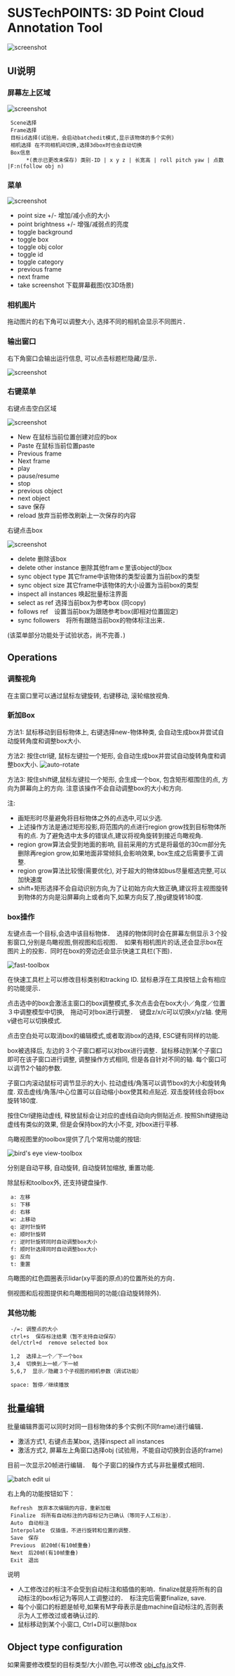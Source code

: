 # SUSTechPOINTS: 3D Point Cloud Annotation Tool

![screenshot](./doc/screenshot.png)


## UI说明

### 屏幕左上区域

![screenshot](./doc/header.png)

     Scene选择
     Frame选择
     目标id选择(试验用，会启动batchedit模式,显示该物体的多个实例)
     相机选择 在不同相机间切换,选择3dbox时也会自动切换
     Box信息
          *(表示已更改未保存) 类别-ID | x y z | 长宽高 | roll pitch yaw | 点数 |F:n(follow obj n)

### 菜单

![screenshot](./doc/view-menu.png)

- point size +/- 增加/减小点的大小
- point brightness +/- 增强/减弱点的亮度
- toggle background
- toggle box
- toggle obj color
- toggle id
- toggle category
- previous frame
- next frame
- take screenshot 下载屏幕截图(仅3D场景)

### 相机图片

拖动图片的右下角可以调整大小, 选择不同的相机会显示不同图片．

### 输出窗口
右下角窗口会输出运行信息, 可以点击标题栏隐藏/显示．

![screenshot](./doc/output-window.png)

### 右键菜单

右键点击空白区域

![screenshot](./doc/contextmenu.png)

- New 在鼠标当前位置创建对应的box
- Paste 在鼠标当前位置paste
- Previous frame
- Next frame
- play
- pause/resume
- stop
- previous object
- next object
- save 保存
- reload 放弃当前修改刷新上一次保存的内容

右键点击box

![screenshot](./doc/contextmenu-obj.png)

- delete 删除该box
- delete other instance 删除其他framｅ里该object的box
- sync object type 其它frame中该物体的类型设置为当前box的类型
- sync object size 其它frame中该物体的大小设置为当前box的类型
- inspect all instances 唤起批量标注界面
- select as ref  选择当前box为参考box (同copy)
- follows ref　设置当前box为跟随参考box(即相对位置固定)
- sync followers　将所有跟随当前box的物体标注出来．

(该菜单部分功能处于试验状态，尚不完善．)


## Operations


### 调整视角

在主窗口里可以通过鼠标左键旋转, 右键移动, 滚轮缩放视角.


### 新加Box

方法1: 鼠标移动到目标物体上, 右键选择new-物体种类, 会自动生成box并尝试自动旋转角度和调整box大小.

方法2: 按住ctrl键, 鼠标左键拉一个矩形, 会自动生成box并尝试自动旋转角度和调整box大小.
![auto-rotate](./doc/auto-rotate.gif)

方法3: 按住shift键,鼠标左键拉一个矩形, 会生成一个box, 包含矩形框围住的点, 方向为屏幕向上的方向. 注意该操作不会自动调整box的大小和方向.

注:
- 画矩形时尽量避免将目标物体之外的点选中,可以少选.
- 上述操作方法是通过矩形投影,将范围内的点进行region grow找到目标物体所有的点. 为了避免选中太多的错误点,建议将视角旋转到接近鸟瞰视角. 
- region grow算法会受到地面的影响, 目前采用的方式是将最低的30cm部分先删除再region grow,如果地面非常倾斜,会影响效果, box生成之后需要手工调整.
- region grow算法比较慢(需要优化), 对于超大的物体如bus尽量框选完整,可以加快速度
- shift+矩形选择不会自动识别方向,为了让初始方向大致正确,建议将主视图旋转到物体的方向是沿屏幕向上或者向下,如果方向反了,按g键旋转180度.

  

### box操作

左键点击一个目标,会选中该目标物体．　选择的物体同时会在屏幕左侧显示３个投影窗口,分别是鸟瞰视图,侧视图和后视图．　如果有相机图片的话,还会显示box在图片上的投影．同时在box的旁边还会显示快速工具栏(下图)．

![fast-toolbox](./doc/fast-toolbox.png)

在快速工具栏上可以修改目标类别和tracking ID. 鼠标悬浮在工具按钮上会有相应的功能提示．


点击选中的box会激活主窗口的box调整模式,多次点击会在box大小／角度／位置３中调整模型中切换,　拖动可对box进行调整．　键盘z/x/c可以切换x/y/z轴. 使用v键也可以切换模式.

点击空白处可以取消box的编辑模式,或者取消box的选择, ESC键有同样的功能.


box被选择后, 左边的３个子窗口都可以对box进行调整．鼠标移动到某个子窗口即可在该子窗口进行调整, 调整操作方式相同, 但是各自针对不同的轴. 每个窗口可以调节2个轴的参数.

子窗口内滚动鼠标可调节显示的大小. 拉动虚线/角落可以调节box的大小和旋转角度. 双击虚线/角落/中心位置可以自动缩小box使其和点贴近. 双击旋转线会将box旋转180度.

按住Ctrl键拖动虚线, 释放鼠标会让对应的虚线自动向内侧贴近点.
按照Shift键拖动虚线有类似的效果, 但是会保持box的大小不变, 对box进行平移.

鸟瞰视图里的toolbox提供了几个常用功能的按钮:

![bird's eye view-toolbox](./doc/bev-toolbox.png)

分别是自动平移, 自动旋转, 自动旋转加缩放, 重置功能.

除鼠标和toolbox外, 还支持键盘操作.

     a: 左移
     s: 下移
     d: 右移
     w: 上移动
     q: 逆时针旋转
     e: 顺时针旋转
     r: 逆时针旋转同时自动调整box大小
     f: 顺时针选择同时自动调整box大小
     g: 反向
     t: 重置

鸟瞰图的红色圆圈表示lidar(xy平面的原点)的位置所处的方向．

侧视图和后视图提供和鸟瞰图相同的功能(自动旋转除外).


### 其他功能

     -/=: 调整点的大小
     ctrl+s  保存标注结果（暂不支持自动保存）
     del/ctrl+d  remove selected box

     1,2  选择上一个／下一个box
     3,4  切换到上一帧／下一帧
     5,6,7  显示／隐藏３个子视图的相机参数（调试功能）

     space: 暂停／继续播放

## 批量编辑

批量编辑界面可以同时对同一目标物体的多个实例(不同frame)进行编辑．　

- 激活方式1, 右键点击某box, 选择inspect all instances
- 激活方式2, 屏幕左上角窗口选择obj (试验用，不能自动切换到合适的frame)

目前一次显示20帧进行编辑．　每个子窗口的操作方式与非批量模式相同．

![batch edit ui](./doc/batch-edit.png)

右上角的功能按钮如下：

     Refresh　放弃本次编辑的内容，重新加载
     Finalize　将所有自动标注的内容标记为已确认（等同于人工标注）．
     Auto　自动标注
     Interpolate　仅插值，不进行旋转和位置的调整．
     Save　保存
     Previous　前20帧(有10帧重叠)
     Next　后20帧(有10帧重叠)
     Exit　退出

说明
- 人工修改过的标注不会受到自动标注和插值的影响．finalize就是将所有的自动标注的box标记为等同人工调整过的．　标注完后需要finalize, save.
- 每个小窗口的标题是帧号,如果有M字母表示是由machine自动标注的,否则表示为人工修改过或者确认过的.
- 鼠标移动到某个小窗口, Ctrl+D可以删除box
  



## Object type configuration

如果需要修改模型的目标类型/大小/颜色,可以修改 [obj_cfg.js](src/public/js/../../../public/js/obj_cfg.js)文件.
